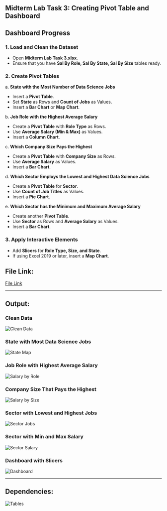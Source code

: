 ## Midterm Lab Task 3: Creating Pivot Table and Dashboard

## Dashboard Progress

### 1. Load and Clean the Dataset
- Open **Midterm Lab Task 3.xlsx**.
- Ensure that you have **Sal By Role, Sal By State, Sal By Size** tables ready.

### 2. Create Pivot Tables

a. **State with the Most Number of Data Science Jobs**
   - Insert a **Pivot Table**.
   - Set **State** as Rows and **Count of Jobs** as Values.
   - Insert a **Bar Chart** or **Map Chart**.

b. **Job Role with the Highest Average Salary**
   - Create a **Pivot Table** with **Role Type** as Rows.
   - Use **Average Salary (Min & Max)** as Values.
   - Insert a **Column Chart**.

c. **Which Company Size Pays the Highest**
   - Create a **Pivot Table** with **Company Size** as Rows.
   - Use **Average Salary** as Values.
   - Insert a **Bar Chart**.

d. **Which Sector Employs the Lowest and Highest Data Science Jobs**
   - Create a **Pivot Table** for **Sector**.
   - Use **Count of Job Titles** as Values.
   - Insert a **Pie Chart**.

e. **Which Sector has the Minimum and Maximum Average Salary**
   - Create another **Pivot Table**.
   - Use **Sector** as Rows and **Average Salary** as Values.
   - Insert a **Bar Chart**.

### 3. Apply Interactive Elements
- Add **Slicers** for **Role Type, Size, and State**.
- If using Excel 2019 or later, insert a **Map Chart**.

## **File Link:**
[File Link]((https://github.com/IvanJamesjpg/EDM_PORTFOLIO/blob/main/Midterm%20Task%203/FIle/Midterm%20Lab%20Task%203.%20Creating%20PIVOT%20TABLE%20and%20DASHBOARD%20ivan.xlsx))

---

## **Output:**
### **Clean Data**
![Clean Data](clean.png)

### **State with Most Data Science Jobs**
![State Map](states.png)

### **Job Role with Highest Average Salary**
![Salary by Role](salbyrole.png)

### **Company Size That Pays the Highest**
![Salary by Size](salbyrolesize.png)

### **Sector with Lowest and Highest Jobs**
![Sector Jobs](sector_jobs.png)

### **Sector with Min and Max Salary**
![Sector Salary](sector_salary.png)

### **Dashboard with Slicers**
![Dashboard](dashboard.png)

---

## **Dependencies:**
![Tables](tables.png)

